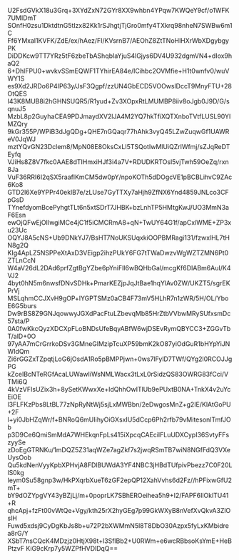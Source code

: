 U2FsdGVkX18u3Grq+3XYdZxN72GYr8XX9whbn4YPqw7KWQeY9cf/o1WFK7UMIDmT
SOnfH0zsu1DktdtnG5tlzx82Kk1rSJhgtjTjGro0mfy4TXkrq98nheN7SWBw6m1C
Ff6YMxal1KVFK/ZdE/ex/hAez/FI/KVsrnB7/AEOhZ8ZtTNoHlHXrWbXDgybgyPK
DiDDKcw9TT7YRz5tF6zbeTbAShqbIaYjuS4lGjys6DV4U932dgmVN4+dIox9haQ2
6+DhlFPU0+wvkvSSmEQWF1TYhirEA84e/ICihbc2OVMfie+H1t0wnfv0/wuVWY1S
es9Xd2JRDo6P4IP63y/JsF3Qgpf/zzUN4GbECD5VOOwslDccT9MnyFTU+28OtQES
I43K8MUB8i2hGHNSUQR5/R1yud+Zv3XOpxRtLMUMBP8iiv8oJgb0J9D/G/sqnuJ5
MzbL8p2GuyhaCEA9PDJmaydXV2lJA4M2YQ7hkTfiXQTXnboTVtfLUSL90YIMZQry
9kGr355P/WPiB3dJgQDg+QHE7nGQaqr77hAhk3vyQ45LZwZuqwGf1UAWReV0JqWJ
mztYQvGN23Dclem8/MpN08E8OksCxLI5TSQotIwMlUiQZrlWfmj/sZJqReDTEyfq
VJiHs8Z8V7fkc0AAE8dTIHmxiHJf3i4a7V+RDUDKRTOsl5vjTwh59OeZq/rxn8Ja
VuF36RRI6I2qSX5raaflKmCM5dw0pY/npoKOTh5dDOgcVE1pBCBLihvC9ZAc6Ko8
GTD2l6Xe9YPPr40eklB7e/zLUse7GyTTXy7aHjh9ZfNX6Ynd4859JNLco3CFpGsD
TYnefdyomBcePyhgtTLt6n5xtSDrT7JHBK+bzLnhTP5HMtgKwJ/UO3MmN3aF6Esn
ewOjQFwEjOIIwgiMCe4jC1f5iCMCRmA8+qN+TwUY64G1f/apCxlWME+ZP3xu23Uc
OQYJ8A5cNS+Ub9DNkYJ7/BsHT7NoUKSUqxkiOOPBMRagi131/fzwxlHL7tHN8g2Q
KIg4ApLZ5NSPPeXtAxD3VEigp2ihzPUkY6FG7tTWaDwzvWgWZTZMN6Pt0ZTLnCcN
W4aV26dL2DAd6prfZgtBgYZbe6pYniFlI6wBQHbGal/mcgKf6DIABm6AuI/K4VJ2
4byt0hN5m6nwsfDNvSDHk+PmarKEZjpJqJtBae1hqYlAv0ZW/UKZT5/sgrEKPrVj
MSLqhmCCJXvH9gOP+lYGPTSMz0aCB4F73mV5HLhR7n1zWR/5H/OL/YboE6G5burs
Dw9rBS8Z9GNJqowwyJGXdPacFtuLZbevqMb85HrZtbVVbwMRySUfxsmDc57sta/P
0A0fwKkcQyzXDCXpFLoBNDsUfeBqyABfW6wjDSEvRymQBYCC3+ZGGvTbT/alD+0O
97yAA7mCrGrrkoDSv3GMneGlMzipTcuXP59bmK2kO87yiOdGuR1bHYpYiJNWIdQm
Zi6rGGZxTZpqtjLoG6jOsdA1Ro5pBMPPjwn+0ws7lFylD7TWf/QYg2l0RCOJJgPG
kZceIBcNTeRGfAcaLUWawIiWsNMLWacx3tLxL0rSidzQS83OWRG83fCci/VTMi6Q
4kVzVFIsUZix3h+8ySetKWwxXe+ldQhhOwITlUb9ePUxtB0NA+TnkX4v2uYcEiOE
l3FLFKzPbs8LtBL77zNpRyNtWj5sjLxMWBbn/2eDwgosMnZ+g2IE/KlAtGoPU+2F
l+yi0JbHZqWr/f+BNRoQ6mUIihyOiGXsxIU5dCcp6Ph2rfb79vMitesonlTmfJOb
p3D9Ce6QmiSmMdA7WHEkqnFpLs415iXpcqCAEcilFLuUDXCypI36SvtyFFszyySe
zDoEgGTRNKu/1mDQZ5Z31aqWZe7agZkf7s2jwqRSmTB7wiN8NGfFdQ3VXeUysOob
Qu5kdNenVyyKpbXPHvjA8FDlBUWdA3YF4NBC3jHBdTUfpivPbezz7C0F20LlS0kg
Ieym0Su58gnp3w/HkPXqrbXueT6zGF2epQP12XahVvhs6d2Fz//hPFixwGfU2mT+
bY9dOZYpgVY43yBZjLj/m+0poprLK7SBhEROeihea5h9+I2/FAPF6IlOklTU41+R
qhcApj+fzFt00vWtQe+Vgy/kth25rX2hyGEg7p99GkWXyB8nVefXvQkvA3ZlOslH
Fuwd5xdsj9CyDgKbJs8b+u72P2bXWMmN5l8T8DbO30Azpx5fyLxKMbidrea8rG/Y
XSbT7nsCQcK4MDzjz0HtjX98t+l3SflBb2+U0RWm+e6wcRBbsoKsYmE+HeBPtzvF
KiG9cKrp7y5WZPfHVDlDqQ==
